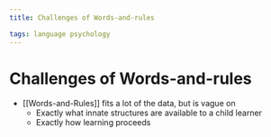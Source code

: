 ```yaml
---
title: Challenges of Words-and-rules

tags: language psychology 
---
```


# Challenges of Words-and-rules
- [[Words-and-Rules]] fits a lot of the data, but is vague on
	- Exactly what innate structures are available to a child learner
	- Exactly how learning proceeds




